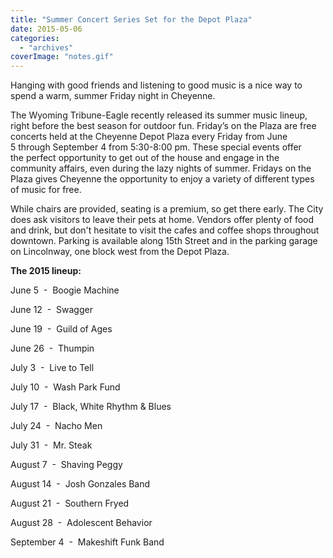 ```yaml
---
title: "Summer Concert Series Set for the Depot Plaza"
date: 2015-05-06
categories: 
  - "archives"
coverImage: "notes.gif"
---
```


Hanging with good friends and listening to good music is a nice way to spend a warm, summer Friday night in Cheyenne.

The Wyoming Tribune-Eagle recently released its summer music lineup, right before the best season for outdoor fun. Friday’s on the Plaza are free concerts held at the Cheyenne Depot Plaza every Friday from June 5 through September 4 from 5:30-8:00 pm. These special events offer the perfect opportunity to get out of the house and engage in the community affairs, even during the lazy nights of summer. Fridays on the Plaza gives Cheyenne the opportunity to enjoy a variety of different types of music for free.

While chairs are provided, seating is a premium, so get there early. The City does ask visitors to leave their pets at home. Vendors offer plenty of food and drink, but don't hesitate to visit the cafes and coffee shops throughout downtown. Parking is available along 15th Street and in the parking garage on Lincolnway, one block west from the Depot Plaza.

**The 2015 lineup:**

June 5  -  Boogie Machine

June 12  -  Swagger

June 19  -  Guild of Ages

June 26  -  Thumpin

July 3  -  Live to Tell

July 10  -  Wash Park Fund

July 17  -  Black, White Rhythm & Blues

July 24  -  Nacho Men

July 31  -  Mr. Steak

August 7  -  Shaving Peggy

August 14  -  Josh Gonzales Band

August 21  -  Southern Fryed

August 28  -  Adolescent Behavior

September 4  -  Makeshift Funk Band
